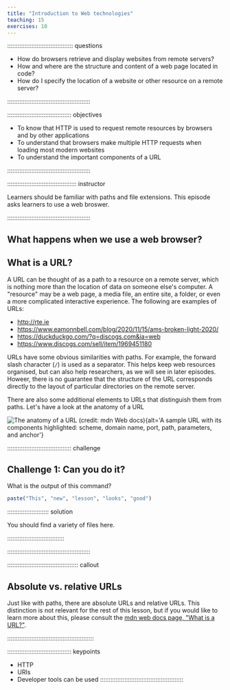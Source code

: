 ```yaml
---
title: "Introduction to Web technologies"
teaching: 15
exercises: 10
---
```


:::::::::::::::::::::::::::::::::::::: questions

- How do browsers retrieve and display websites from remote servers?
- How and where are the structure and content of a web page located in code? 
- How do I specify the location of a website or other resource on a remote server?

::::::::::::::::::::::::::::::::::::::::::::::::

::::::::::::::::::::::::::::::::::::: objectives

- To know that HTTP is used to request remote resources by browsers and by other applications
- To understand that browsers make multiple HTTP requests when loading most modern websites
- To understand the important components of a URL

::::::::::::::::::::::::::::::::::::::::::::::::

:::::::::::::::::::::::::::::::::::::::: instructor

Learners should be familiar with paths and file extensions. This episode asks learners to use a web broswer.

::::::::::::::::::::::::::::::::::::::::::::::::

## What happens when we use a web browser?

## What is a URL?

A URL can be thought of as a path to a resource on a remote server, which is nothing more than the location of data on someone else's computer. A "resource" may be a web page, a media file, an entire site, a folder, or even a more complicated interactive experience. The following are examples of URLs:

- http://rte.ie
- https://www.eamonnbell.com/blog/2020/11/15/ams-broken-light-2020/
- https://duckduckgo.com/?q=discogs.com&ia=web
- https://www.discogs.com/sell/item/1969451180

URLs have some obvious similarities with paths. For example, the forward slash character (`/`) is used as a separator. This helps keep web resources organised, but can also help researchers, as we will see in later episodes. Howeer, there is no guarantee that the structure of the URL corresponds directly to the layout of particular directories on the remote server.

There are also some additional elements to URLs that distinguish them from paths. Let's have a look at the anatomy of a URL

![The anatomy of a URL (credit: mdn Web docs)](https://github.com/acceleratingdigitalskills/cli-and-web-for-music/assets/94374319/dd152a76-cae4-4839-821d-0690aecfd33b){alt='A sample URL with its components highlighted: scheme, domain name, port, path, parameters, and anchor'}


::::::::::::::::::::::::::::::::::::: challenge 

## Challenge 1: Can you do it?

What is the output of this command?

```r
paste("This", "new", "lesson", "looks", "good")
```

:::::::::::::::::::::::: solution 

You should find a variety of files here.
 
:::::::::::::::::::::::::::::::::

::::::::::::::::::::::::::::::::::::::::::::::::



:::::::::::::::::::::::::::::::::::::::::  callout

## Absolute vs. relative URLs

Just like with paths, there are absolute URLs and relative URLs. This distinction is not relevant for the rest of this lesson, but if you would like to learn more about this, please consult the [mdn web docs page, "What is a URL?"](https://developer.mozilla.org/en-US/docs/Learn/Common_questions/Web_mechanics/What_is_a_URL).

::::::::::::::::::::::::::::::::::::::::::::::::::

::::::::::::::::::::::::::::::::::::: keypoints

- HTTP
- URIs
- Developer tools can be used
::::::::::::::::::::::::::::::::::::::::::::::::

